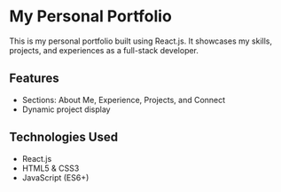 # My Personal Portfolio

This is my personal portfolio built using React.js. It showcases my skills, projects, and experiences as a full-stack developer.

## Features

- Sections: About Me, Experience, Projects, and Connect
- Dynamic project display

## Technologies Used

- React.js
- HTML5 & CSS3
- JavaScript (ES6+)

